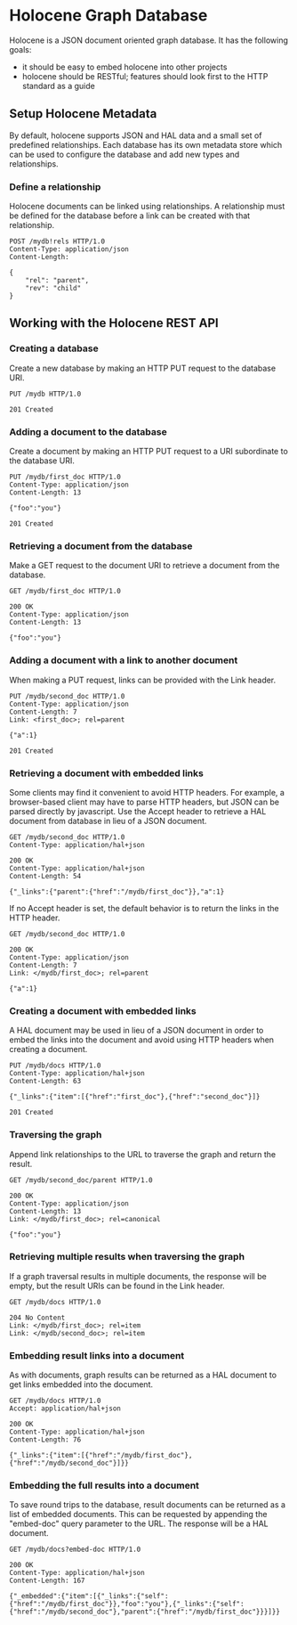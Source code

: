 Holocene Graph Database
=======================
Holocene is a JSON document oriented graph database.  It has the following
goals:

 * it should be easy to embed holocene into other projects
 * holocene should be RESTful; features should look first to the
   HTTP standard as a guide 

Setup Holocene Metadata
-----------------------
By default, holocene supports JSON and HAL data and a small set of predefined
relationships.  Each database has its own metadata store which can be used to
configure the database and add new types and relationships.

### Define a relationship
Holocene documents can be linked using relationships.  A relationship must be
defined for the database before a link can be created with that relationship.

```
POST /mydb!rels HTTP/1.0
Content-Type: application/json
Content-Length: 

{
    "rel": "parent",
    "rev": "child"
}
```

Working with the Holocene REST API
----------------------------------

### Creating a database
Create a new database by making an HTTP PUT request to the database URI.

```
PUT /mydb HTTP/1.0
```

```
201 Created
```

### Adding a document to the database
Create a document by making an HTTP PUT request to a URI subordinate to the
database URI.

```
PUT /mydb/first_doc HTTP/1.0
Content-Type: application/json
Content-Length: 13

{"foo":"you"}
```

```
201 Created
```

### Retrieving a document from the database
Make a GET request to the document URI to retrieve a document from the database.

```
GET /mydb/first_doc HTTP/1.0
```

```
200 OK
Content-Type: application/json
Content-Length: 13

{"foo":"you"}
```

### Adding a document with a link to another document
When making a PUT request, links can be provided with the Link header.

```
PUT /mydb/second_doc HTTP/1.0
Content-Type: application/json
Content-Length: 7
Link: <first_doc>; rel=parent

{"a":1}
```

```
201 Created
```

### Retrieving a document with embedded links
Some clients may find it convenient to avoid HTTP headers.  For example, a
browser-based client may have to parse HTTP headers, but JSON can be parsed
directly by javascript.  Use the Accept header to retrieve a HAL document from
database in lieu of a JSON document.

```
GET /mydb/second_doc HTTP/1.0
Content-Type: application/hal+json
```

```
200 OK
Content-Type: application/hal+json
Content-Length: 54

{"_links":{"parent":{"href":"/mydb/first_doc"}},"a":1}
```

If no Accept header is set, the default behavior is to return the links in the
HTTP header.

```
GET /mydb/second_doc HTTP/1.0
```

```
200 OK
Content-Type: application/json
Content-Length: 7
Link: </mydb/first_doc>; rel=parent

{"a":1}
```

### Creating a document with embedded links
A HAL document may be used in lieu of a JSON document in order to embed the
links into the document and avoid using HTTP headers when creating a document.

```
PUT /mydb/docs HTTP/1.0
Content-Type: application/hal+json
Content-Length: 63

{"_links":{"item":[{"href":"first_doc"},{"href":"second_doc"}]}
```

```
201 Created
```

### Traversing the graph
Append link relationships to the URL to traverse the graph and return the
result.

```
GET /mydb/second_doc/parent HTTP/1.0
```

```
200 OK
Content-Type: application/json
Content-Length: 13
Link: </mydb/first_doc>; rel=canonical

{"foo":"you"}
```

### Retrieving multiple results when traversing the graph
If a graph traversal results in multiple documents, the response will be empty,
but the result URIs can be found in the Link header.

```
GET /mydb/docs HTTP/1.0
```

```
204 No Content
Link: </mydb/first_doc>; rel=item
Link: </mydb/second_doc>; rel=item
```

### Embedding result links into a document
As with documents, graph results can be returned as a HAL document to get links
embedded into the document.

```
GET /mydb/docs HTTP/1.0
Accept: application/hal+json
```

```
200 OK
Content-Type: application/hal+json
Content-Length: 76

{"_links":{"item":[{"href":"/mydb/first_doc"},{"href":"/mydb/second_doc"}]}}
```

### Embedding the full results into a document
To save round trips to the database, result documents can be returned as a list
of embedded documents.  This can be requested by appending the "embed-doc"
query parameter to the URL.  The response will be a HAL document.

```
GET /mydb/docs?embed-doc HTTP/1.0
```

```
200 OK
Content-Type: application/hal+json
Content-Length: 167

{"_embedded":{"item":[{"_links":{"self":{"href":"/mydb/first_doc"}},"foo":"you"},{"_links":{"self":{"href":"/mydb/second_doc"},"parent":{"href":"/mydb/first_doc"}}}]}}
```
